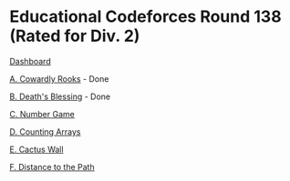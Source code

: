# Educational Codeforces Round 138 (Rated for Div. 2)

[Dashboard](https://codeforces.com/contest/1749)

[A. Cowardly Rooks](https://codeforces.com/contest/1749/problem/A) - Done

[B. Death's Blessing](https://codeforces.com/contest/1749/problem/B) - Done

[C. Number Game](https://codeforces.com/contest/1749/problem/C)

[D. Counting Arrays](https://codeforces.com/contest/1749/problem/D)

[E. Cactus Wall](https://codeforces.com/contest/1749/problem/E)

[F. Distance to the Path](https://codeforces.com/contest/1749/problem/F)
